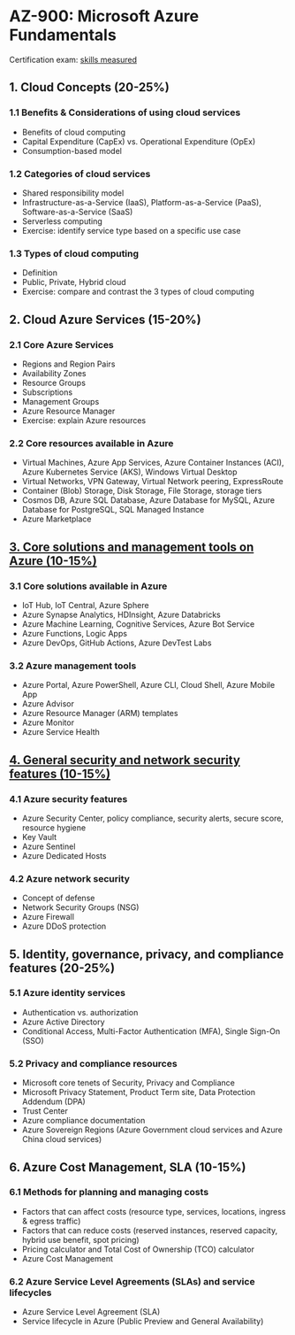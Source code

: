 # AZ-900: Microsoft Azure Fundamentals
Certification exam: [skills measured](docs/microsoft-certified-azure-fundamentals-skills-measured.pdf)

## 1. Cloud Concepts (20-25%)
### 1.1 Benefits & Considerations of using cloud services
- Benefits of cloud computing
- Capital Expenditure (CapEx) vs. Operational Expenditure (OpEx)
- Consumption-based model

### 1.2 Categories of cloud services
- Shared responsibility model
- Infrastructure-as-a-Service (IaaS), Platform-as-a-Service (PaaS), Software-as-a-Service (SaaS)
- Serverless computing
- Exercise: identify service type based on a specific use case

### 1.3 Types of cloud computing
- Definition
- Public, Private, Hybrid cloud
- Exercise: compare and contrast the 3 types of cloud computing

## 2. Cloud Azure Services (15-20%)
### 2.1 Core Azure Services
- Regions and Region Pairs
- Availability Zones
- Resource Groups
- Subscriptions
- Management Groups
- Azure Resource Manager
- Exercise: explain Azure resources

### 2.2 Core resources available in Azure
-  Virtual Machines, Azure App Services, Azure Container Instances (ACI), Azure Kubernetes Service (AKS), Windows Virtual Desktop
- Virtual Networks, VPN Gateway, Virtual Network peering, ExpressRoute
- Container (Blob) Storage, Disk Storage, File Storage, storage tiers
- Cosmos DB, Azure SQL Database, Azure Database for MySQL, Azure Database for PostgreSQL, SQL Managed Instance
- Azure Marketplace

## [3. Core solutions and management tools on Azure (10-15%)](3_Core-solutions-and-management-tools-on-Azure.md)
### 3.1 Core solutions available in Azure
- IoT Hub, IoT Central, Azure Sphere
- Azure Synapse Analytics, HDInsight, Azure Databricks
- Azure Machine Learning, Cognitive Services, Azure Bot Service
- Azure Functions, Logic Apps
- Azure DevOps, GitHub Actions, Azure DevTest Labs

### 3.2 Azure management tools
- Azure Portal, Azure PowerShell, Azure CLI, Cloud Shell, Azure Mobile App
- Azure Advisor
- Azure Resource Manager (ARM) templates
- Azure Monitor
- Azure Service Health

## [4. General security and network security features (10-15%)](4_General-security-and-network-security-features.md)
### 4.1 Azure security features
- Azure Security Center, policy compliance, security alerts, secure score, resource hygiene
- Key Vault
- Azure Sentinel
- Azure Dedicated Hosts

### 4.2 Azure network security
- Concept of defense
- Network Security Groups (NSG)
- Azure Firewall
- Azure DDoS protection

## 5. Identity, governance, privacy, and compliance features (20-25%)
### 5.1 Azure identity services
- Authentication vs. authorization
- Azure Active Directory
- Conditional Access, Multi-Factor Authentication (MFA), Single Sign-On (SSO)

### 5.2 Privacy and compliance resources
- Microsoft core tenets of Security, Privacy and Compliance
- Microsoft Privacy Statement, Product Term site, Data Protection Addendum (DPA)
- Trust Center
- Azure compliance documentation
- Azure Sovereign Regions (Azure Government cloud services and Azure China cloud services)

## 6. Azure Cost Management, SLA (10-15%)
### 6.1 Methods for planning and managing costs
- Factors that can affect costs (resource type, services, locations, ingress & egress traffic)
- Factors that can reduce costs (reserved instances, reserved capacity, hybrid use benefit, spot pricing)
- Pricing calculator and Total Cost of Ownership (TCO) calculator
- Azure Cost Management

### 6.2 Azure Service Level Agreements (SLAs) and service lifecycles
- Azure Service Level Agreement (SLA)
- Service lifecycle in Azure (Public Preview and General Availability)
